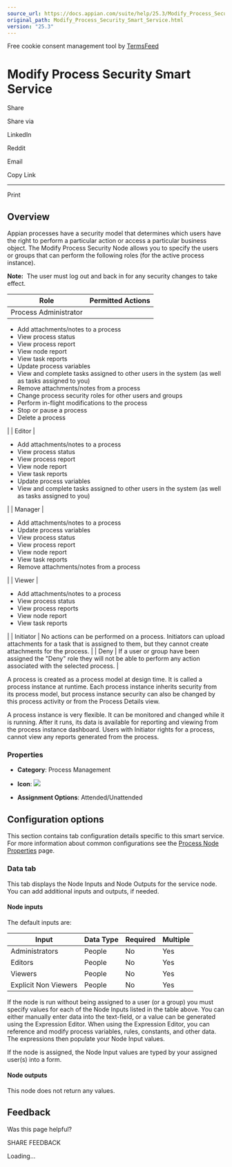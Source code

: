 ```yaml
---
source_url: https://docs.appian.com/suite/help/25.3/Modify_Process_Security_Smart_Service.html
original_path: Modify_Process_Security_Smart_Service.html
version: "25.3"
---
```


Free cookie consent management tool by [TermsFeed](https://www.termsfeed.com/)

# Modify Process Security Smart Service

Share

Share via

LinkedIn

Reddit

Email

Copy Link

* * *

Print

## Overview

Appian processes have a security model that determines which users have the right to perform a particular action or access a particular business object. The Modify Process Security Node allows you to specify the users or groups that can perform the following roles (for the active process instance).

**Note:**  The user must log out and back in for any security changes to take effect.

| Role | Permitted Actions |
| --- | --- |
| Process Administrator |
-   Add attachments/notes to a process
-   View process status
-   View process report
-   View node report
-   View task reports
-   Update process variables
-   View and complete tasks assigned to other users in the system (as well as tasks assigned to you)
-   Remove attachments/notes from a process
-   Change process security roles for other users and groups
-   Perform in-flight modifications to the process
-   Stop or pause a process
-   Delete a process

 |
| Editor |

-   Add attachments/notes to a process
-   View process status
-   View process report
-   View node report
-   View task reports
-   Update process variables
-   View and complete tasks assigned to other users in the system (as well as tasks assigned to you)

 |
| Manager |

-   Add attachments/notes to a process
-   Update process variables
-   View process status
-   View process report
-   View node report
-   View task reports
-   Remove attachments/notes from a process

 |
| Viewer |

-   Add attachments/notes to a process
-   View process status
-   View process reports
-   View node report
-   View task reports

 |
| Initiator | No actions can be performed on a process. Initiators can upload attachments for a task that is assigned to them, but they cannot create attachments for the process. |
| Deny | If a user or group have been assigned the "Deny" role they will not be able to perform any action associated with the selected process. |

A process is created as a process model at design time. It is called a process instance at runtime. Each process instance inherits security from its process model, but process instance security can also be changed by this process activity or from the Process Details view.

A process instance is very flexible. It can be monitored and changed while it is running. After it runs, its data is available for reporting and viewing from the process instance dashboard. Users with Initiator rights for a process, cannot view any reports generated from the process.

### Properties

-   **Category**: Process Management

-   **Icon**: ![](images/Smart_Service_Icons/Modify_Process_Security.png)

-   **Assignment Options**: Attended/Unattended

## Configuration options

This section contains tab configuration details specific to this smart service. For more information about common configurations see the [Process Node Properties](Process_Node_and_Smart_Service_Properties.html) page.

### Data tab

This tab displays the Node Inputs and Node Outputs for the service node. You can add additional inputs and outputs, if needed.

#### Node inputs

The default inputs are:

| Input | Data Type | Required | Multiple |
| --- | --- | --- | --- |
| Administrators | People | No | Yes |
| Editors | People | No | Yes |
| Viewers | People | No | Yes |
| Explicit Non Viewers | People | No | Yes |

If the node is run without being assigned to a user (or a group) you must specify values for each of the Node Inputs listed in the table above. You can either manually enter data into the text-field, or a value can be generated using the Expression Editor. When using the Expression Editor, you can reference and modify process variables, rules, constants, and other data. The expressions then populate your Node Input values.

If the node is assigned, the Node Input values are typed by your assigned user(s) into a form.

#### Node outputs

This node does not return any values.

## Feedback

Was this page helpful?

SHARE FEEDBACK

Loading...